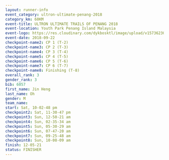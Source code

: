 ```yaml
---
layout: runner-info 
event_category: ultron-ultimate-penang-2018 
category_km: 60KM 
event-title: ULTRON ULTIMATE TRAILS OF PENANG 2018 
event-location: Youth Park Penang Island Malaysia 
event-logo: https://res.cloudinary.com/dykbosktl/image/upload/v1573623002/Logo/ULTRO_2018_LOGO_btp5xw.jpg 
event-date: 2018-09-22 
checkpoint-name2: CP 1 (T-2) 
checkpoint-name3: CP 2 (T-3) 
checkpoint-name4: CP 3 (T-4) 
checkpoint-name5: CP 4 (T-5) 
checkpoint-name6: CP 5 (T-6) 
checkpoint-name7: CP 6 (T-7) 
checkpoint-name8: Finishing (T-8) 
overall_rank: 3
gender_rank: 3
bib: 6057
first_name: Jin Heng
last_name: Oh
gender: M
team_name: 
start: Sat, 10-02-48 pm
checkpoint2: Sat, 11-30-47 pm
checkpoint3: Sun, 12-50-21 am
checkpoint4: Sun, 02-35-34 am
checkpoint5: Sun, 05-30-29 am
checkpoint6: Sun, 07-47-20 am
checkpoint7: Sun, 09-25-48 am
checkpoint8: Sun, 10-08-09 am
finish: 12-05-21
status: FINISHER
---
```

